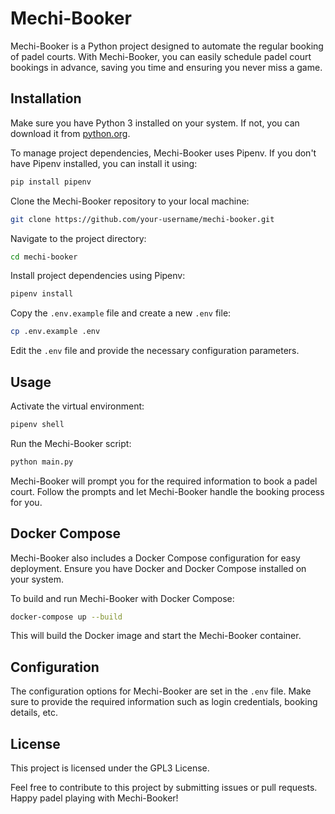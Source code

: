# Mechi-Booker

Mechi-Booker is a Python project designed to automate the regular booking of padel courts. With Mechi-Booker, you can easily schedule padel court bookings in advance, saving you time and ensuring you never miss a game.

## Installation

Make sure you have Python 3 installed on your system. If not, you can download it from [python.org](https://www.python.org/downloads/).

To manage project dependencies, Mechi-Booker uses Pipenv. If you don't have Pipenv installed, you can install it using:

```bash
pip install pipenv
```

Clone the Mechi-Booker repository to your local machine:

```bash
git clone https://github.com/your-username/mechi-booker.git
```

Navigate to the project directory:

```bash
cd mechi-booker
```

Install project dependencies using Pipenv:

```bash
pipenv install
```

Copy the `.env.example` file and create a new `.env` file:

```bash
cp .env.example .env
```

Edit the `.env` file and provide the necessary configuration parameters.

## Usage

Activate the virtual environment:

```bash
pipenv shell
```

Run the Mechi-Booker script:

```bash
python main.py
```

Mechi-Booker will prompt you for the required information to book a padel court. Follow the prompts and let Mechi-Booker handle the booking process for you.

## Docker Compose

Mechi-Booker also includes a Docker Compose configuration for easy deployment. Ensure you have Docker and Docker Compose installed on your system.

To build and run Mechi-Booker with Docker Compose:

```bash
docker-compose up --build
```

This will build the Docker image and start the Mechi-Booker container.

## Configuration

The configuration options for Mechi-Booker are set in the `.env` file. Make sure to provide the required information such as login credentials, booking details, etc.

## License

This project is licensed under the GPL3 License.

Feel free to contribute to this project by submitting issues or pull requests. Happy padel playing with Mechi-Booker!